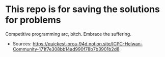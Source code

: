 # This repo is for saving the solutions for problems

Competitive programming arc, bitch. Embrace the suffering.
* Sources: https://quickest-orca-94d.notion.site/ICPC-Helwan-Community-171f7e308bb14ad990f78b7b3901b2d8